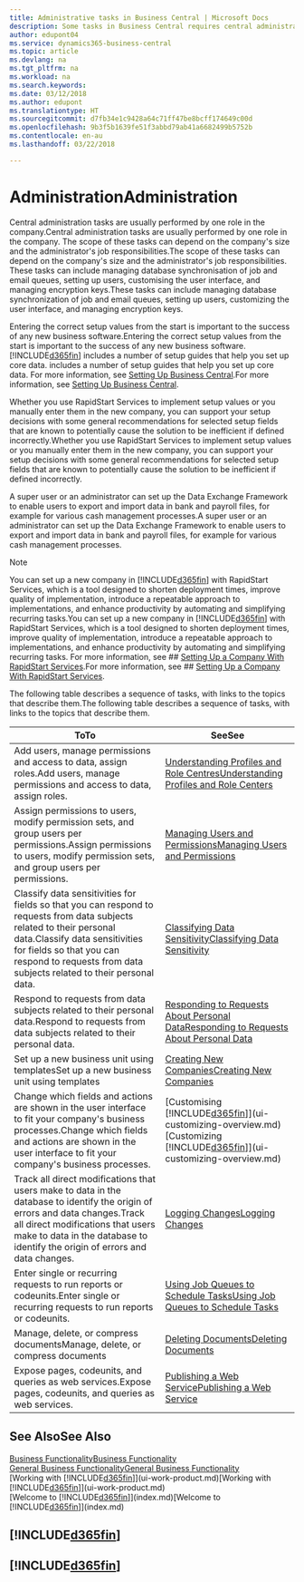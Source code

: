 ```yaml
---
title: Administrative tasks in Business Central | Microsoft Docs
description: Some tasks in Business Central requires central administration and setup. See what they are and learn what to do.
author: edupont04
ms.service: dynamics365-business-central
ms.topic: article
ms.devlang: na
ms.tgt_pltfrm: na
ms.workload: na
ms.search.keywords: 
ms.date: 03/12/2018
ms.author: edupont
ms.translationtype: HT
ms.sourcegitcommit: d7fb34e1c9428a64c71ff47be8bcff174649c00d
ms.openlocfilehash: 9b3f5b1639fe51f3abbd79ab41a6682499b5752b
ms.contentlocale: en-au
ms.lasthandoff: 03/22/2018

---
```

# <a name="administration"></a><span data-ttu-id="f5622-104">Administration</span><span class="sxs-lookup"><span data-stu-id="f5622-104">Administration</span></span>
<span data-ttu-id="f5622-105">Central administration tasks are usually performed by one role in the company.</span><span class="sxs-lookup"><span data-stu-id="f5622-105">Central administration tasks are usually performed by one role in the company.</span></span> <span data-ttu-id="f5622-106">The scope of these tasks can depend on the company's size and the administrator's job responsibilities.</span><span class="sxs-lookup"><span data-stu-id="f5622-106">The scope of these tasks can depend on the company's size and the administrator's job responsibilities.</span></span> <span data-ttu-id="f5622-107">These tasks can include managing database synchronisation of job and email queues, setting up users, customising the user interface, and managing encryption keys.</span><span class="sxs-lookup"><span data-stu-id="f5622-107">These tasks can include managing database synchronization of job and email queues, setting up users, customizing the user interface, and managing encryption keys.</span></span>  

<span data-ttu-id="f5622-108">Entering the correct setup values from the start is important to the success of any new business software.</span><span class="sxs-lookup"><span data-stu-id="f5622-108">Entering the correct setup values from the start is important to the success of any new business software.</span></span> [!INCLUDE[d365fin](includes/d365fin_md.md)]<span data-ttu-id="f5622-109"> includes a number of setup guides that help you set up core data.</span><span class="sxs-lookup"><span data-stu-id="f5622-109"> includes a number of setup guides that help you set up core data.</span></span> <span data-ttu-id="f5622-110">For more information, see [Setting Up Business Central](setup.md).</span><span class="sxs-lookup"><span data-stu-id="f5622-110">For more information, see [Setting Up Business Central](setup.md).</span></span>

<span data-ttu-id="f5622-111">Whether you use RapidStart Services to implement setup values or you manually enter them in the new company, you can support your setup decisions with some general recommendations for selected setup fields that are known to potentially cause the solution to be inefficient if defined incorrectly.</span><span class="sxs-lookup"><span data-stu-id="f5622-111">Whether you use RapidStart Services to implement setup values or you manually enter them in the new company, you can support your setup decisions with some general recommendations for selected setup fields that are known to potentially cause the solution to be inefficient if defined incorrectly.</span></span>  

<span data-ttu-id="f5622-112">A super user or an administrator can set up the Data Exchange Framework to enable users to export and import data in bank and payroll files, for example for various cash management processes.</span><span class="sxs-lookup"><span data-stu-id="f5622-112">A super user or an administrator can set up the Data Exchange Framework to enable users to export and import data in bank and payroll files, for example for various cash management processes.</span></span>

> [!NOTE]
> <span data-ttu-id="f5622-113">You can set up a new company in [!INCLUDE[d365fin](includes/d365fin_md.md)] with RapidStart Services, which is a tool designed to shorten deployment times, improve quality of implementation, introduce a repeatable approach to implementations, and enhance productivity by automating and simplifying recurring tasks.</span><span class="sxs-lookup"><span data-stu-id="f5622-113">You can set up a new company in [!INCLUDE[d365fin](includes/d365fin_md.md)] with RapidStart Services, which is a tool designed to shorten deployment times, improve quality of implementation, introduce a repeatable approach to implementations, and enhance productivity by automating and simplifying recurring tasks.</span></span> <span data-ttu-id="f5622-114">For more information, see ## [Setting Up a Company With RapidStart Services](admin-set-up-a-company-with-rapidstart.md).</span><span class="sxs-lookup"><span data-stu-id="f5622-114">For more information, see ## [Setting Up a Company With RapidStart Services](admin-set-up-a-company-with-rapidstart.md).</span></span>

<span data-ttu-id="f5622-115">The following table describes a sequence of tasks, with links to the topics that describe them.</span><span class="sxs-lookup"><span data-stu-id="f5622-115">The following table describes a sequence of tasks, with links to the topics that describe them.</span></span>   

|<span data-ttu-id="f5622-116">**To**</span><span class="sxs-lookup"><span data-stu-id="f5622-116">**To**</span></span>|<span data-ttu-id="f5622-117">**See**</span><span class="sxs-lookup"><span data-stu-id="f5622-117">**See**</span></span>|  
|------------|-------------|  
|<span data-ttu-id="f5622-118">Add users, manage permissions and access to data, assign roles.</span><span class="sxs-lookup"><span data-stu-id="f5622-118">Add users, manage permissions and access to data, assign roles.</span></span>|[<span data-ttu-id="f5622-119">Understanding Profiles and Role Centres</span><span class="sxs-lookup"><span data-stu-id="f5622-119">Understanding Profiles and Role Centers</span></span>](admin-users-profiles-roles.md)|  
|<span data-ttu-id="f5622-120">Assign permissions to users, modify permission sets, and group users per permissions.</span><span class="sxs-lookup"><span data-stu-id="f5622-120">Assign permissions to users, modify permission sets, and group users per permissions.</span></span>|[<span data-ttu-id="f5622-121">Managing Users and Permissions</span><span class="sxs-lookup"><span data-stu-id="f5622-121">Managing Users and Permissions</span></span>](ui-how-users-permissions.md)|
|<span data-ttu-id="f5622-122">Classify data sensitivities for fields so that you can respond to requests from data subjects related to their personal data.</span><span class="sxs-lookup"><span data-stu-id="f5622-122">Classify data sensitivities for fields so that you can respond to requests from data subjects related to their personal data.</span></span>|[<span data-ttu-id="f5622-123">Classifying Data Sensitivity</span><span class="sxs-lookup"><span data-stu-id="f5622-123">Classifying Data Sensitivity</span></span>](admin-classifying-data-sensitivity.md)|
|<span data-ttu-id="f5622-124">Respond to requests from data subjects related to their personal data.</span><span class="sxs-lookup"><span data-stu-id="f5622-124">Respond to requests from data subjects related to their personal data.</span></span>|[<span data-ttu-id="f5622-125">Responding to Requests About Personal Data</span><span class="sxs-lookup"><span data-stu-id="f5622-125">Responding to Requests About Personal Data</span></span>](admin-responding-to-requests-about-personal-data.md)|
|<span data-ttu-id="f5622-126">Set up a new business unit using templates</span><span class="sxs-lookup"><span data-stu-id="f5622-126">Set up a new business unit using templates</span></span>|[<span data-ttu-id="f5622-127">Creating New Companies</span><span class="sxs-lookup"><span data-stu-id="f5622-127">Creating New Companies</span></span>](about-new-company.md)|
|<span data-ttu-id="f5622-128">Change which fields and actions are shown in the user interface to fit your company's business processes.</span><span class="sxs-lookup"><span data-stu-id="f5622-128">Change which fields and actions are shown in the user interface to fit your company's business processes.</span></span> |<span data-ttu-id="f5622-129">[Customising [!INCLUDE[d365fin](includes/d365fin_md.md)]](ui-customizing-overview.md)</span><span class="sxs-lookup"><span data-stu-id="f5622-129">[Customizing [!INCLUDE[d365fin](includes/d365fin_md.md)]](ui-customizing-overview.md)</span></span> |
|<span data-ttu-id="f5622-130">Track all direct modifications that users make to data in the database to identify the origin of errors and data changes.</span><span class="sxs-lookup"><span data-stu-id="f5622-130">Track all direct modifications that users make to data in the database to identify the origin of errors and data changes.</span></span>|[<span data-ttu-id="f5622-131">Logging Changes</span><span class="sxs-lookup"><span data-stu-id="f5622-131">Logging Changes</span></span>](across-log-changes.md)|  
|<span data-ttu-id="f5622-132">Enter single or recurring requests to run reports or codeunits.</span><span class="sxs-lookup"><span data-stu-id="f5622-132">Enter single or recurring requests to run reports or codeunits.</span></span>|[<span data-ttu-id="f5622-133">Using Job Queues to Schedule Tasks</span><span class="sxs-lookup"><span data-stu-id="f5622-133">Using Job Queues to Schedule Tasks</span></span>](admin-job-queues-schedule-tasks.md)|  
|<span data-ttu-id="f5622-134">Manage, delete, or compress documents</span><span class="sxs-lookup"><span data-stu-id="f5622-134">Manage, delete, or compress documents</span></span>|[<span data-ttu-id="f5622-135">Deleting Documents</span><span class="sxs-lookup"><span data-stu-id="f5622-135">Deleting Documents</span></span>](admin-manage-documents.md)|  
|<span data-ttu-id="f5622-136">Expose pages, codeunits, and queries as web services.</span><span class="sxs-lookup"><span data-stu-id="f5622-136">Expose pages, codeunits, and queries as web services.</span></span>|[<span data-ttu-id="f5622-137">Publishing a Web Service</span><span class="sxs-lookup"><span data-stu-id="f5622-137">Publishing a Web Service</span></span>](across-how-publish-web-service.md)|

## <a name="see-also"></a><span data-ttu-id="f5622-138">See Also</span><span class="sxs-lookup"><span data-stu-id="f5622-138">See Also</span></span>
[<span data-ttu-id="f5622-139">Business Functionality</span><span class="sxs-lookup"><span data-stu-id="f5622-139">Business Functionality</span></span>](across-business-functionality.md)  
[<span data-ttu-id="f5622-140">General Business Functionality</span><span class="sxs-lookup"><span data-stu-id="f5622-140">General Business Functionality</span></span>](ui-across-business-areas.md)  
<span data-ttu-id="f5622-141">[Working with [!INCLUDE[d365fin](includes/d365fin_md.md)]](ui-work-product.md)</span><span class="sxs-lookup"><span data-stu-id="f5622-141">[Working with [!INCLUDE[d365fin](includes/d365fin_md.md)]](ui-work-product.md)</span></span>  
<span data-ttu-id="f5622-142">[Welcome to [!INCLUDE[d365fin](includes/d365fin_md.md)]](index.md)</span><span class="sxs-lookup"><span data-stu-id="f5622-142">[Welcome to [!INCLUDE[d365fin](includes/d365fin_md.md)]](index.md)</span></span>  

## [!INCLUDE[d365fin](includes/free_trial_md.md)]  
## [!INCLUDE[d365fin](includes/training_link_md.md)]

